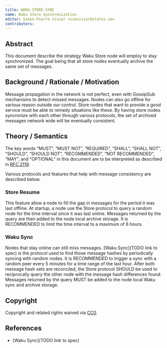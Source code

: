 ```yaml
---
title: WAKU-STORE-SYNC
name: Waku Store Synchronization
editor: Simon-Pierre Vivier <simvivier@status.im>
contributors:
---
```


## Abstract

This document describe the strategy Waku Store node will employ to stay synchronized.
The goal being that all store nodes eventually archive the same set of messages.

## Background / Rationale / Motivation

Message propagation in the network is not perfect,
even with GossipSub mechanisms to detect missed messages.
Nodes can also go offline for various reason outside our control.
Store nodes that want to provide a good service must be able to remedy situations like these.
By having store nodes syncronize with each other through various protocols,
the set of archived messages network wide will be eventually consistent.

## Theory / Semantics

The key words “MUST”, “MUST NOT”, “REQUIRED”, “SHALL”, “SHALL NOT”, “SHOULD”, “SHOULD NOT”, “RECOMMENDED”, “NOT RECOMMENDED”, “MAY”, and “OPTIONAL” in this document are to be interpreted as described in [RFC 2119](https://www.ietf.org/rfc/rfc2119.txt).

Various protocols and features that help with message consistency are described below.

### Store Resume

<!-- restating this as a heuristic rather than a high-level description of functionality allows the spec to be useful for new implementers -->

This feature allow a node to fill the gap in messages for the period it was last offline.
At startup, a node use the Store protocol to query a random node for
the time interval since it was last online.
Messages returned by the query are then added to the node local archive storage.
It is RECOMMENDED to limit the time interval to a maximum of 6 hours.

### Waku Sync

<!--
For the new version. "think of a specification as a heuristic/set of directives that almost form a kind of pseudocode. This becomes easier if you use the RFC keywords for each directive"
-->

Nodes that stay online can still miss messages.
[Waku Sync](TODO link to spec) is the protocol used to find those message hashes by periodically syncing with random nodes.
It is RECOMMENDED to trigger a sync with a random peer every 5 minutes for a time range of the last hour.
After both message hash sets are reconciled,
the Store protocol SHOULD be used to reciprocally query the other node with the message hash differences found.
Messages returned by the query MUST be added to the node local Waku sync and archive storage.

<!-- TODO add the number of node to sync with -->

## Copyright

Copyright and related rights waived via [CC0](https://creativecommons.org/publicdomain/zero/1.0/).


## References

- [Waku Sync](TODO link to spec)